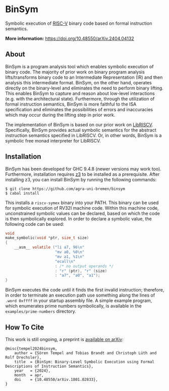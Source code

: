 # BinSym

Symbolic execution of [RISC-V] binary code based on formal instruction semantics.

**More information:** https://doi.org/10.48550/arXiv.2404.04132

## About

BinSym is a program analysis tool which enables symbolic execution of binary code.
The majority of prior work on binary program analysis lifts/transforms binary code
to an Intermediate Representation (IR) and then analysis this intermediate format.
BinSym, on the other hand, operates directly on the binary-level and eliminates
the need to perform binary lifting. This enables BinSym to capture and reason
about low-level interactions (e.g. with the architectural state). Furthermore,
through the utilization of formal instruction semantics, BinSym is more faithful
to the ISA specification and eliminates the possibilities of errors and inaccuracies
which may occur during the lifting step in prior work.

The implementation of BinSym is based on our prior work on [LibRISCV]. Specifically, BinSym provides actual symbolic semantics for the abstract instruction semantics specified in LibRISCV. Or, in other words, BinSym is a symbolic free monad interpreter for LibRISCV.

## Installation

BinSym has been developed for GHC 9.4.8 (newer versions may work too). Furthermore,
installation requires [z3] to be installed as a prerequisite. After installing z3,
you can install BinSym by running the following commands:

	$ git clone https://github.com/agra-uni-bremen/binsym
	$ cabal install

This installs a `riscv-symex` binary into your PATH. This binary can be used for
symbolic execution of RV32I machine code. Within this machine code, unconstrained
symbolic values can be declared, based on which the code is then symbolically explored.
In order to declare a symbolic value, the following code can be used:

```C
void
make_symbolic(void *ptr, size_t size)
{
	__asm__ volatile ("li a7, 96\n"
	                  "mv a0, %0\n"
	                  "mv a1, %1\n"
	                  "ecall\n"
	                  : /* no output operands */
	                  : "r" (ptr), "r" (size)
	                  : "a7", "a0", "a1");
}
```

BinSym executes the code until it finds the first invalid instruction;
therefore, in order to terminate an execution path use something along the
lines of `.word 0xffff` in your startup assembly file. A simple example
program, which enumerates prime numbers symbolically, is available in the
`examples/prime-numbers` directory.

## How To Cite

This work is still ongoing, a preprint is [available on arXiv](https://doi.org/10.48550/arXiv.2404.04132):

```
@misc{tempel2024binsym,
	author = {Sören Tempel and Tobias Brandt and Christoph Lüth and Rolf Drechsler},
	title  = {BinSym: Binary-Level Symbolic Execution using Formal Descriptions of Instruction Semantics},
	year   = {2024},
	month  = apr,
	doi    = {10.48550/arXiv.1801.02833},
}
```

[RISC-V]: https://riscv.org/
[LibRISCV]: https://github.com/agra-uni-bremen/libriscv
[z3]: https://github.com/Z3Prover/z3

